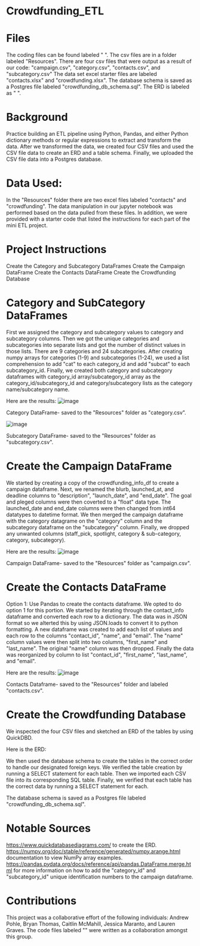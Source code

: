 # Crowdfunding_ETL

# Files
The coding files can be found labeled " ".
The csv files are in a folder labeled "Resources". There are four csv files that were output as a result of our code: "campaign.csv", "category.csv", "contacts.csv", and "subcategory.csv"
The data set excel starter files are labeled "contacts.xlsx" and "crowdfunding.xlsx". 
The database schema is saved as a Postgres file labeled "crowdfunding_db_schema.sql".
The ERD is labeled as " ". 

# Background
Practice building an ETL pipeline using Python, Pandas, and either Python dictionary methods or regular expressions to extract and transform the data. After we transformed the data, we created four CSV files and used the CSV file data to create an ERD and a table schema. Finally, we uploaded the CSV file data into a Postgres database.

# Data Used:
In the "Resources" folder there are two excel files labeled "contacts" and "crowdfunding". The data manipulation in our jupyter notebook was performed based on the data pulled from these files. In addition, we were provided with a starter code that listed the instructions for each part of the mini ETL project.

# Project Instructions
Create the Category and Subcategory DataFrames
Create the Campaign DataFrame
Create the Contacts DataFrame
Create the Crowdfunding Database

# Category and SubCategory DataFrames

First we assigned the category and subcategory values to category and subcategory columns.
Then we got the unique categories and subcategories into separate lists and got the number of distinct values in those lists. There are 9 categories and 24 subcategories.
After creating numpy arrays for categories (1-9) and subcategories (1-24), we used a list comprehension to add "cat" to each category_id and add "subcat" to each subcategory_id.
Finally, we created both category and subcategory dataframes with category_id array/subcategory_id array as the category_id/subcategory_id and category/subcategory lists as the category name/subcategory name. 

Here are the results: 
![image](https://github.com/user-attachments/assets/db6f493e-6086-4afc-8508-a67bbcda816d)

Category DataFrame- saved to the "Resources" folder as "category.csv".

![image](https://github.com/user-attachments/assets/aab94212-cce9-4c5e-b574-8255d90c931e)

Subcategory DataFrame- saved to the "Resources" folder as "subcategory.csv".

# Create the Campaign DataFrame
We started by creating a copy of the crowdfunding_info_df to create a campaign dataframe.
Next, we renamed the blurb, launched_at, and deadline columns to "description", "launch_date", and "end_date".
The goal and pleged columns were then coverted to a "float" data type. The launched_date and end_date columns were then changed from int64 datatypes to datetime format.
We then merged the campaign dataframe with the category datagrame on the "category" column and the subcategory dataframe on the "subcategory" column. 
Finally, we dropped any unwanted columns (staff_pick, spotlight, category & sub-category, category, subcategory).

Here are the results:
![image](https://github.com/user-attachments/assets/fbab3498-7b22-4388-9a97-34d3ae339f32)

Campaign DataFrame- saved to the "Resources" folder as "campaign.csv".

# Create the Contacts DataFrame
Option 1: Use Pandas to create the contacts dataframe. We opted to do option 1 for this portion. 
We started by iterating through the contact_info dataframe and converted each row to a dictionary. The data was in JSON format so we alterted this by using JSON.loads to convert it to python formatting. 
A new dataframe was created to add each list of values and each row to the columns "contact_id", "name", and "email".
The "name" column values were then split into two columns, "first_name" and "last_name". The original "name" column was then dropped. 
Finally the data was reorganized by column to list "contact_id", "first_name", "last_name", and "email". 

Here are the results: 
![image](https://github.com/user-attachments/assets/f7672631-9a17-49e0-a3a9-bd7d757abdc0)

Contacts Dataframe- saved to the "Resources" folder and labeled "contacts.csv".

# Create the Crowdfunding Database
We inspected the four CSV files and sketched an ERD of the tables by using QuickDBD. 

Here is the ERD:

We then used the database schema to create the tables in the correct order to handle our designated foreign keys. 
We verified the table creation by running a SELECT statement for each table. 
Then we imported each CSV file into its corresponding SQL table. 
Finally, we verified that each table has the correct data by running a SELECT statement for each. 

The database schema is saved as a Postgres file labeled "crowdfunding_db_schema.sql".

# Notable Sources
https://www.quickdatabasediagrams.com/ to create the ERD.
https://numpy.org/doc/stable/reference/generated/numpy.arange.html documentation to view NumPy array examples.
https://pandas.pydata.org/docs/reference/api/pandas.DataFrame.merge.html for more information on how to add the "category_id" and "subcategory_id" unique identification numbers to the campaign dataframe. 

# Contributions
This project was a collaborative effort of the following individuals: Andrew Pohle, Bryan Thomas, Caitlin McMahill, Jessica Maranto, and Lauren Graves. 
The code files labeled "" were written as a collaboration amongst this group. 
